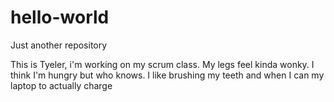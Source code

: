 # hello-world
Just another repository

This is Tyeler, i'm working on my scrum class. My legs feel kinda wonky. I think I'm hungry but who knows. I like brushing my teeth and when I can my laptop to actually charge

